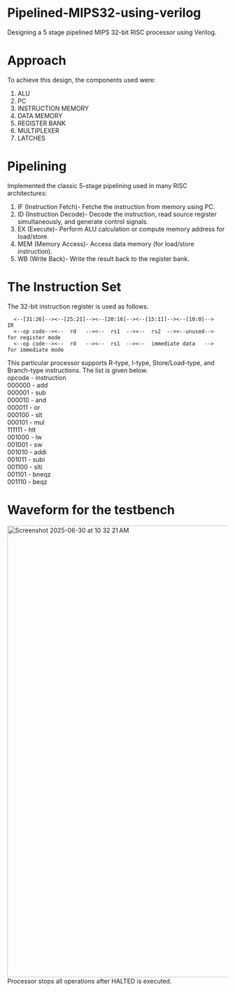 # Pipelined-MIPS32-using-verilog
Designing a 5 stage pipelined MIPS 32-bit RISC processor using Verilog.  
# Approach
To achieve this design, the components used were:
1. ALU
2. PC
3. INSTRUCTION MEMORY
4. DATA MEMORY
5. REGISTER BANK
6. MULTIPLEXER
7. LATCHES 
# Pipelining
Implemented the classic 5-stage pipelining used in many RISC architectures:
1. IF (Instruction Fetch)- Fetche the instruction from memory using PC.
2. ID (Instruction Decode)- Decode the instruction, read source register simultaneously, and generate control signals.
3. EX (Execute)- Perform ALU calculation or compute memory address for load/store.
4. MEM (Memory Access)- Access data memory (for load/store instruction).
5. WB (Write Back)- Write the result back to the register bank.
# The Instruction Set
The 32-bit instruction register is used as follows.  

      <--[31:26]--><--[25:21]--><--[20:16]--><--[15:11]--><--[10:0]-->     IR 
      <--op code--><--  rd   --><--  rs1  --><--  rs2  --><--unused-->     for register mode  
      <--op code--><--  rd   --><--  rs1  --><--  immediate data   -->     for immediate mode  
      
This particular processor supports R-type, I-type, Store/Load-type, and Branch-type instructions. The list is given below.  
opcode    -    instruction  
000000    -      add  
000001    -      sub  
000010    -      and   
000011    -      or  
000100    -      slt  
000101    -      mul  
111111    -      hlt  
001000    -      lw   
001001    -      sw  
001010    -      addi  
001011    -      subi  
001100    -      slti  
001101    -      bneqz  
001110    -      beqz  

  # Waveform for the testbench
<img width="1033" alt="Screenshot 2025-06-30 at 10 32 21 AM" src="https://github.com/user-attachments/assets/68093b1e-c28a-4809-8cb2-6e474038d65b" />
Processor stops all operations after HALTED is executed.
  
